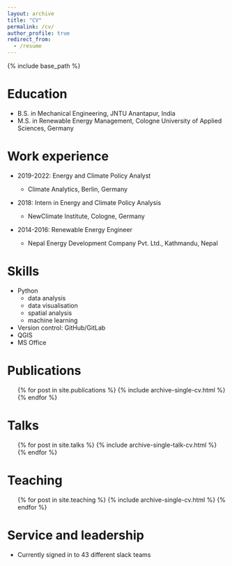 ```yaml
---
layout: archive
title: "CV"
permalink: /cv/
author_profile: true
redirect_from:
  - /resume
---
```


{% include base_path %}

Education
======
* B.S. in Mechanical Engineering, JNTU Anantapur, India
* M.S. in Renewable Energy Management, Cologne University of Applied Sciences, Germany


Work experience
======
* 2019-2022: Energy and Climate Policy Analyst
  * Climate Analytics, Berlin, Germany

* 2018: Intern in Energy and Climate Policy Analysis
  * NewClimate Institute, Cologne, Germany

* 2014-2016: Renewable Energy Engineer
  * Nepal Energy Development Company Pvt. Ltd., Kathmandu, Nepal
  
Skills
======
* Python
  * data analysis
  * data visualisation
  * spatial analysis
  * machine learning
* Version control: GitHub/GitLab
* QGIS
* MS Office 

Publications
======
  <ul>{% for post in site.publications %}
    {% include archive-single-cv.html %}
  {% endfor %}</ul>
  
Talks
======
  <ul>{% for post in site.talks %}
    {% include archive-single-talk-cv.html %}
  {% endfor %}</ul>
  
Teaching
======
  <ul>{% for post in site.teaching %}
    {% include archive-single-cv.html %}
  {% endfor %}</ul>
  
Service and leadership
======
* Currently signed in to 43 different slack teams

